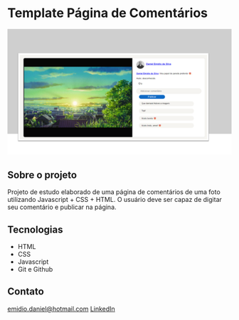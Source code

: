 # Template Página de Comentários

![Preview](./assets/readmefoto.png)

## Sobre o projeto
Projeto de estudo elaborado de uma página de comentários de uma foto utilizando Javascript + CSS + HTML. O usuário deve ser capaz de digitar seu comentário e publicar na página.

## Tecnologias

- HTML
- CSS
- Javascript
- Git e Github

## Contato

emidio.daniel@hotmail.com
[LinkedIn](https://www.linkedin.com/in/danielemidio1988/)
